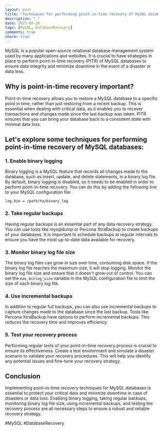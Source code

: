 ```yaml
---
layout: post
title: "Techniques for performing point-in-time recovery of MySQL databases"
description: " "
date: 2023-09-20
tags: [MySQL, DatabaseRecovery]
comments: true
share: true
---
```


MySQL is a popular open-source relational database management system used by many applications and websites. It is crucial to have strategies in place to perform point-in-time recovery (PITR) of MySQL databases to ensure data integrity and minimize downtime in the event of a disaster or data loss.

## Why is point-in-time recovery important?

Point-in-time recovery allows you to restore a MySQL database to a specific point in time, rather than just restoring from a recent backup. This is essential when dealing with critical data, as it enables you to recover transactions and changes made since the last backup was taken. PITR ensures that you can bring your database back to a consistent state with minimal data loss.

## Let's explore some techniques for performing point-in-time recovery of MySQL databases:

### 1. Enable binary logging
Binary logging is a MySQL feature that records all changes made to the database, such as insert, update, and delete statements, in a binary log file. By default, binary logging is disabled, so it needs to be enabled in order to perform point-in-time recovery. You can do this by adding the following line to your MySQL configuration file:

```
log_bin = /path/to/binary_log
```

### 2. Take regular backups
Having regular backups is an essential part of any data recovery strategy. You can use tools like mysqldump or Percona XtraBackup to create backups of your databases. It is important to schedule backups at regular intervals to ensure you have the most up-to-date data available for recovery.

### 3. Monitor binary log file size
The binary log files can grow in size over time, consuming disk space. If the binary log file reaches the maximum size, it will stop logging. Monitor the binary log file size and ensure that it doesn't grow out of control. You can set the `max_binlog_size` variable in the MySQL configuration file to limit the size of each binary log file.

### 4. Use incremental backups
In addition to regular full backups, you can also use incremental backups to capture changes made to the database since the last backup. Tools like Percona XtraBackup have options to perform incremental backups. This reduces the recovery time and improves efficiency.

### 5. Test your recovery process
Performing regular tests of your point-in-time recovery process is crucial to ensure its effectiveness. Create a test environment and simulate a disaster scenario to validate your recovery procedures. This will help you identify any potential issues and fine-tune your recovery strategy.

## Conclusion
Implementing point-in-time recovery techniques for MySQL databases is essential to protect your critical data and minimize downtime in case of disasters or data loss. Enabling binary logging, taking regular backups, monitoring binary log file size, using incremental backups, and testing the recovery process are all necessary steps to ensure a robust and reliable recovery strategy.

#MySQL #DatabaseRecovery